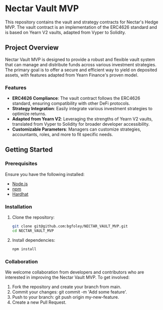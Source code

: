 # Nectar Vault MVP

This repository contains the vault and strategy contracts for Nectar's Hedge MVP. The vault contract is an implementation of the ERC4626 standard and is based on Yearn V2 vaults, adapted from Vyper to Solidity.

## Project Overview

Nectar Vault MVP is designed to provide a robust and flexible vault system that can manage and distribute funds across various investment strategies. The primary goal is to offer a secure and efficient way to yield on deposited assets, with features adapted from Yearn Finance's proven model.

### Features

- **ERC4626 Compliance**: The vault contract follows the ERC4626 standard, ensuring compatibility with other DeFi protocols.
- **Strategy Integration**: Easily integrate various investment strategies to optimize returns.
- **Adapted from Yearn V2**: Leveraging the strengths of Yearn V2 vaults, translated from Vyper to Solidity for broader developer accessibility.
- **Customizable Parameters**: Managers can customize strategies, accountants, roles, and more to fit specific needs.

## Getting Started

### Prerequisites

Ensure you have the following installed:

- [Node.js](https://nodejs.org/)
- [npm](https://www.npmjs.com/)
- [Hardhat](https://hardhat.org/)

### Installation

1. Clone the repository:

   ```sh
   git clone git@github.com:bgfoley/NECTAR_VAULT_MVP.git
   cd NECTAR_VAULT_MVP

2. Install dependencies:

    ```sh
    npm install

### Collaboration
We welcome collaboration from developers and contributors who are interested in improving the Nectar Vault MVP. To get involved:

1. Fork the repository and create your branch from main.
2. Commit your changes: git commit -m 'Add some feature'.
3. Push to your branch: git push origin my-new-feature.
4. Create a new Pull Request.
